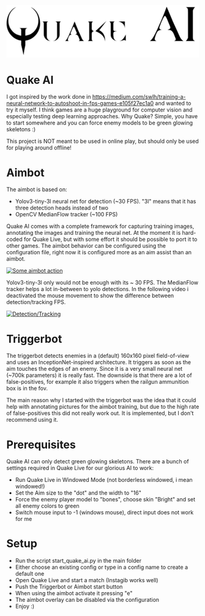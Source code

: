 ![Logo](resources/logo.png)

# Quake AI

I got inspired by the work done in https://medium.com/swlh/training-a-neural-network-to-autoshoot-in-fps-games-e105f27ec1a0 and wanted to try it myself. I think games are a huge playground for computer vision and especially testing deep learning approaches. Why Quake? Simple, you have to start somewhere and you can force enemy models to be green glowing skeletons :)

This project is NOT meant to be used in online play, but should only be used for playing around offline!

# Aimbot

The aimbot is based on:
- Yolov3-tiny-3l neural net for detection (~30 FPS). "3l" means that it has three detection heads instead of two
- OpenCV MedianFlow tracker (~100 FPS)

Quake AI comes with a complete framework for capturing training images, annotating the images and training the neural net.
At the moment it is hard-coded for Quake Live, but with some effort it should be possible to port it to other games.
The aimbot behavior can be configured using the configuration file, right now it is configured more as an aim assist than an aimbot.

[![Some aimbot action](https://img.youtube.com/vi/ArPtX1xwGiY/hqdefault.jpg)](https://youtu.be/ArPtX1xwGiY)

Yolov3-tiny-3l only would not be enough with its ~ 30 FPS.
The MedianFlow tracker helps a lot in-between to yolo detections.
In the following video i deactivated the mouse movement to show the difference between detection/tracking FPS.

[![Detection/Tracking](https://img.youtube.com/vi/Mi6IjBMavg8/hqdefault.jpg)](https://youtu.be/Mi6IjBMavg8)

# Triggerbot

The triggerbot detects enemies in a (default) 160x160 pixel field-of-view and uses an InceptionNet-inspired architecture. It triggers as soon as the aim touches the edges of an enemy. Since it is a very small neural net (~700k parameters) it is really fast. The downside is that there are a lot of false-positives, for example it also triggers when the railgun ammunition box is in the fov. 

The main reason why I started with the triggerbot was the idea that it could help with annotating pictures for the aimbot training, but due to the high rate of false-positives this did not really work out. It is implemented, but I don't recommend using it.

# Prerequisites

Quake AI can only detect green glowing skeletons. 
There are a bunch of settings required in Quake Live for our glorious AI to work:

- Run Quake Live in Windowed Mode (not borderless windowed, i mean windowed!)
- Set the Aim size to the "dot" and the width to "16"
- Force the enemy player model to "bones", choose skin "Bright" and set all enemy colors to green
- Switch mouse input to -1 (windows mouse), direct input does not work for me

# Setup

- Run the script start_quake_ai.py in the main folder
- Either choose an existing config or type in a config name to create a default one
- Open Quake Live and start a match (Instagib works well)
- Push the Triggerbot or Aimbot start button
- When using the aimbot activate it pressing "e"
- The aimbot overlay can be disabled via the configuration
- Enjoy :)

